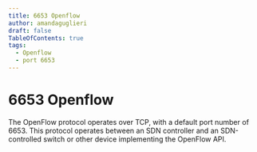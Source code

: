 ```yaml
---
title: 6653 Openflow
author: amandaguglieri
draft: false
TableOfContents: true
tags:
  - Openflow
  - port 6653
---
```


# 6653 Openflow

The OpenFlow protocol operates over TCP, with a  default port number of 6653. This protocol operates between an SDN controller and an SDN-controlled switch or other device implementing the OpenFlow API.